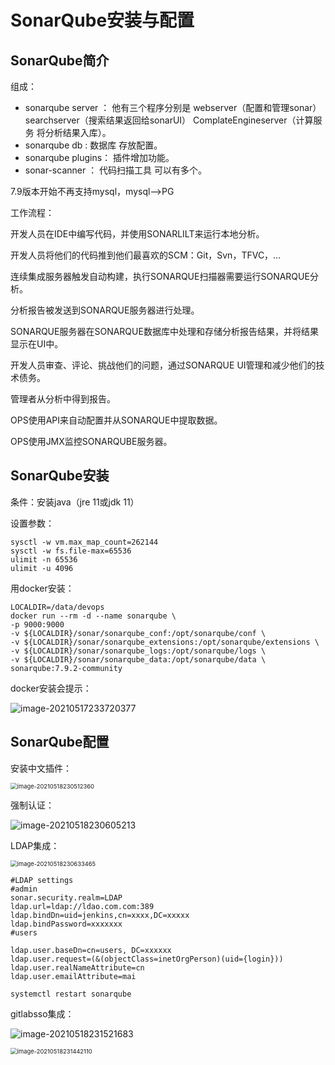 # SonarQube安装与配置

## SonarQube简介

组成：

- sonarqube server ：  他有三个程序分别是 webserver（配置和管理sonar） searchserver（搜索结果返回给sonarUI）  ComplateEngineserver（计算服务 将分析结果入库）。
- sonarqube db : 数据库 存放配置。
- sonarqube plugins： 插件增加功能。
- sonar-scanner ： 代码扫描工具 可以有多个。

7.9版本开始不再支持mysql，mysql-->PG



工作流程：

开发人员在IDE中编写代码，并使用SONARLILT来运行本地分析。

开发人员将他们的代码推到他们最喜欢的SCM：Git，Svn，TFVC，…

连续集成服务器触发自动构建，执行SONARQUE扫描器需要运行SONARQUE分析。

分析报告被发送到SONARQUE服务器进行处理。

SONARQUE服务器在SONARQUE数据库中处理和存储分析报告结果，并将结果显示在UI中。

开发人员审查、评论、挑战他们的问题，通过SONARQUE UI管理和减少他们的技术债务。

管理者从分析中得到报告。

OPS使用API来自动配置并从SONARQUE中提取数据。

OPS使用JMX监控SONARQUBE服务器。

## SonarQube安装

条件：安装java（jre 11或jdk 11）

设置参数：

```shell
sysctl -w vm.max_map_count=262144
sysctl -w fs.file-max=65536
ulimit -n 65536
ulimit -u 4096
```

用docker安装：

```shell
LOCALDIR=/data/devops
docker run --rm -d --name sonarqube \
-p 9000:9000
-v ${LOCALDIR}/sonar/sonarqube_conf:/opt/sonarqube/conf \
-v ${LOCALDIR}/sonar/sonarqube_extensions:/opt/sonarqube/extensions \
-v ${LOCALDIR}/sonar/sonarqube_logs:/opt/sonarqube/logs \
-v ${LOCALDIR}/sonar/sonarqube_data:/opt/sonarqube/data \
sonarqube:7.9.2-community
```

docker安装会提示：

![image-20210517233720377](https://gitee.com/c_honghui/picture/raw/master/img/20210517233727.png)

## SonarQube配置

安装中文插件：

<img src="https://gitee.com/c_honghui/picture/raw/master/img/20210518230519.png" alt="image-20210518230512360" style="zoom:67%;" />

强制认证：

![image-20210518230605213](https://gitee.com/c_honghui/picture/raw/master/img/20210518230605.png)

LDAP集成：

<img src="https://gitee.com/c_honghui/picture/raw/master/img/20210518230633.png" alt="image-20210518230633465" style="zoom:67%;" />

```shell
#LDAP settings
#admin
sonar.security.realm=LDAP
ldap.url=ldap://ldao.com.com:389
ldap.bindDn=uid=jenkins,cn=xxxx,DC=xxxxx
ldap.bindPassword=xxxxxxx
#users

ldap.user.baseDn=cn=users, DC=xxxxxx
ldap.user.request=(&(objectClass=inetOrgPerson)(uid={login}))
ldap.user.realNameAttribute=cn
ldap.user.emailAttribute=mai

systemctl restart sonarqube
```



gitlabsso集成：

![image-20210518231521683](https://gitee.com/c_honghui/picture/raw/master/img/20210518231521.png)

<img src="https://gitee.com/c_honghui/picture/raw/master/img/20210518231442.png" alt="image-20210518231442110" style="zoom:67%;" />
